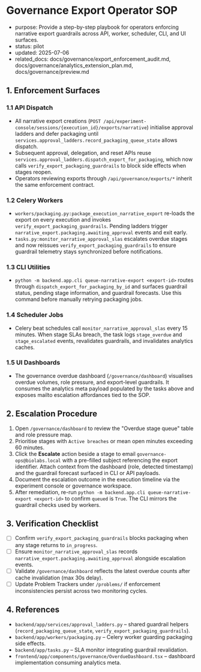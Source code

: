 # Governance Export Operator SOP

- purpose: Provide a step-by-step playbook for operators enforcing narrative export guardrails across API, worker, scheduler, CLI, and UI surfaces.
- status: pilot
- updated: 2025-07-06
- related_docs: docs/governance/export_enforcement_audit.md, docs/governance/analytics_extension_plan.md, docs/governance/preview.md

## 1. Enforcement Surfaces

### 1.1 API Dispatch
- All narrative export creations (`POST /api/experiment-console/sessions/{execution_id}/exports/narrative`) initialise approval ladders and defer packaging until `services.approval_ladders.record_packaging_queue_state` allows dispatch.
- Subsequent approval, delegation, and reset APIs reuse `services.approval_ladders.dispatch_export_for_packaging`, which now calls `verify_export_packaging_guardrails` to block side effects when stages reopen.
- Operators reviewing exports through `/api/governance/exports/*` inherit the same enforcement contract.

### 1.2 Celery Workers
- `workers/packaging.py:package_execution_narrative_export` re-loads the export on every execution and invokes `verify_export_packaging_guardrails`. Pending ladders trigger `narrative_export.packaging.awaiting_approval` events and exit early.
- `tasks.py:monitor_narrative_approval_slas` escalates overdue stages and now reissues `verify_export_packaging_guardrails` to ensure guardrail telemetry stays synchronized before notifications.

### 1.3 CLI Utilities
- `python -m backend.app.cli queue-narrative-export <export-id>` routes through `dispatch_export_for_packaging_by_id` and surfaces guardrail status, pending stage information, and guardrail forecasts. Use this command before manually retrying packaging jobs.

### 1.4 Scheduler Jobs
- Celery beat schedules call `monitor_narrative_approval_slas` every 15 minutes. When stage SLAs breach, the task logs `stage_overdue` and `stage_escalated` events, revalidates guardrails, and invalidates analytics caches.

### 1.5 UI Dashboards
- The governance overdue dashboard (`/governance/dashboard`) visualises overdue volumes, role pressure, and export-level guardrails. It consumes the analytics meta payload populated by the tasks above and exposes mailto escalation affordances tied to the SOP.

## 2. Escalation Procedure

1. Open `/governance/dashboard` to review the "Overdue stage queue" table and role pressure map.
2. Prioritise stages with `Active breaches` or mean open minutes exceeding 60 minutes.
3. Click the **Escalate** action beside a stage to email `governance-ops@biolabs.local` with a pre-filled subject referencing the export identifier. Attach context from the dashboard (role, detected timestamp) and the guardrail forecast surfaced in CLI or API payloads.
4. Document the escalation outcome in the execution timeline via the experiment console or governance workspace.
5. After remediation, re-run `python -m backend.app.cli queue-narrative-export <export-id>` to confirm `queued` is `True`. The CLI mirrors the guardrail checks used by workers.

## 3. Verification Checklist

- [ ] Confirm `verify_export_packaging_guardrails` blocks packaging when any stage returns to `in_progress`.
- [ ] Ensure `monitor_narrative_approval_slas` records `narrative_export.packaging.awaiting_approval` alongside escalation events.
- [ ] Validate `/governance/dashboard` reflects the latest overdue counts after cache invalidation (max 30s delay).
- [ ] Update Problem Trackers under `/problems/` if enforcement inconsistencies persist across two monitoring cycles.

## 4. References

- `backend/app/services/approval_ladders.py` – shared guardrail helpers (`record_packaging_queue_state`, `verify_export_packaging_guardrails`).
- `backend/app/workers/packaging.py` – Celery worker guarding packaging side effects.
- `backend/app/tasks.py` – SLA monitor integrating guardrail revalidation.
- `frontend/app/components/governance/OverdueDashboard.tsx` – dashboard implementation consuming analytics meta.
